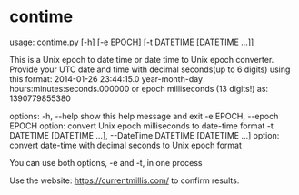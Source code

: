# contime

usage: contime.py [-h] [-e EPOCH] [-t DATETIME [DATETIME ...]]

This is a Unix epoch to date time or date time to Unix epoch converter. Provide your UTC date and time with
decimal seconds(up to 6 digits) using this format: 2014-01-26 23:44:15.0 year-month-day
hours:minutes:seconds.000000 or epoch milliseconds (13 digits!) as: 1390779855380

options:
-h, --help show this help message and exit
-e EPOCH, --epoch EPOCH   option: convert Unix epoch milliseconds to date-time format
-t DATETIME [DATETIME ...], --DateTime DATETIME [DATETIME ...]    option: convert date-time with decimal seconds to Unix epoch format

You can use both options, -e and -t, in one process


Use the website:
https://currentmillis.com/
to confirm results.
